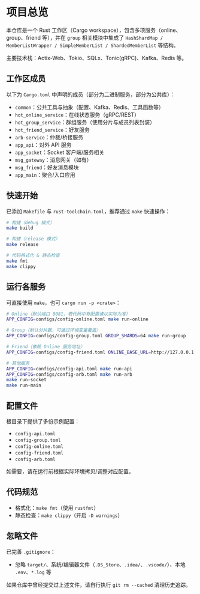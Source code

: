 # 项目总览

本仓库是一个 Rust 工作区（Cargo workspace），包含多项服务（online、group、friend 等），并在 `group` 相关模块中集成了 `HashShardMap / MemberListWrapper / SimpleMemberList / ShardedMemberList` 等结构。

主要技术栈：Actix-Web、Tokio、SQLx、Tonic(gRPC)、Kafka、Redis 等。

## 工作区成员

以下为 `Cargo.toml` 中声明的成员（部分为二进制服务，部分为公共库）：

- `common`：公共工具与抽象（配置、Kafka、Redis、工具函数等）
- `hot_online_service`：在线状态服务（gRPC/REST）
- `hot_group_service`：群组服务（使用分片与成员列表封装）
- `hot_friend_service`：好友服务
- `arb-service`：仲裁/桥接服务
- `app_api`：对外 API 服务
- `app_socket`：Socket 客户端/服务相关
- `msg_gateway`：消息网关（如有）
- `msg_friend`：好友消息模块
- `app_main`：聚合/入口应用

## 快速开始

已添加 `Makefile` 与 `rust-toolchain.toml`，推荐通过 `make` 快速操作：

```bash
# 构建（debug 模式）
make build

# 构建（release 模式）
make release

# 代码格式化 & 静态检查
make fmt
make clippy
```

## 运行各服务

可直接使用 `make`，也可 `cargo run -p <crate>`：

```bash
# Online（默认端口 8081，若代码中有配置请以实际为准）
APP_CONFIG=configs/config-online.toml make run-online

# Group（默认分片数，可通过环境变量覆盖）
APP_CONFIG=configs/config-group.toml GROUP_SHARDS=64 make run-group

# Friend（依赖 Online 服务地址）
APP_CONFIG=configs/config-friend.toml ONLINE_BASE_URL=http://127.0.0.1:8081 make run-friend

# 其他服务
APP_CONFIG=configs/config-api.toml make run-api
APP_CONFIG=configs/config-arb.toml make run-arb
make run-socket
make run-main
```

## 配置文件

根目录下提供了多份示例配置：

- `config-api.toml`
- `config-group.toml`
- `config-online.toml`
- `config-friend.toml`
- `config-arb.toml`

如需要，请在运行前根据实际环境拷贝/调整对应配置。

## 代码规范

- 格式化：`make fmt`（使用 `rustfmt`）
- 静态检查：`make clippy`（开启 `-D warnings`）

## 忽略文件

已完善 `.gitignore`：

- 忽略 `target/`、系统/编辑器文件（`.DS_Store`、`.idea/`、`.vscode/`）、本地 `.env`、`*.log` 等

如果仓库中曾经提交过上述文件，请自行执行 `git rm --cached` 清理历史追踪。
